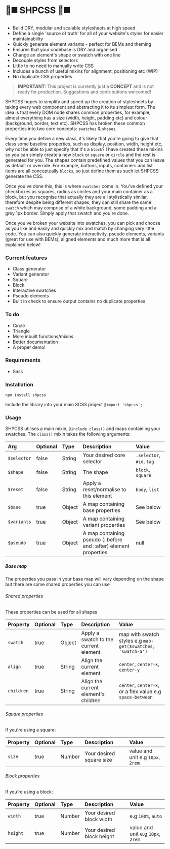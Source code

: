 # 🔺◼️ SHPCSS 🔺◼️

- Build DRY, modular and scalable stylesheets at high speed
- Define a single 'source of truth' for all of your website's styles for easier maintainability
- Quickly generate element variants - perfect for BEMs and theming
- Ensures that your codebase is DRY and organised
- Change an element's shape or swatch with one line
- Decouple styles from selectors
- Little to no need to manually write CSS
- Includes a bunch of useful mixins for alignment, positioning etc (WIP)
- No duplicate CSS properties

> **IMPORTANT:** This project is currently just a **CONCEPT** and is not ready for production. Suggestions and contributions welcomed!

SHPCSS hopes to simplify and speed up the creation of stylesheets by taking every web component and abstracting it to its simplest form. The idea is that every DOM node shares common properties, for example; almost everything has a size (width, height, padding etc) and colour (background, border, text etc). SHPCSS has broken these common properties into two core concepts: `swatches` & `shapes`.

Every time you define a new class, it's likely that you're going to give that class some baseline properties, such as display, position, width, height etc, why not be able to just specify that it's a `block`? I have created these mixins so you can simply create a new `block` or `square` or `circle` and the rest is generated for you. The shapes contain predefined values that you can leave as default or override. For example, buttons, inputs, containers and list items are all conceptually `blocks`, so just define them as such let SHPCSS generate the CSS. 

Once you've done this, this is where `swatches` come in. You've defined your checkboxes as squares, radios as circles and your main container as a block, but you recognise that actually they are all stylistically similar, therefore despite being different shapes, they can still share the same `swatch` which may comprise of a white background, some padding and a grey 1px border. Simply apply that swatch and you're done.

Once you've broken your website into swatches, you can pick and choose as you like and easily and quickly mix and match by changing very little code. You can also quickly generate interactivity, pseudo elements, variants (great for use with BEMs), aligned elements and much more that is all explained below!

### Current features
- Class generator
- Variant generator
- Square
- Block
- Interactive swatches
- Pseudo elements
- Built in check to ensure output contains no duplicate properties

### To do
- Circle
- Triangle
- More inbuilt functions/mixins
- Better documentation
- A proper demo!

### Requirements
- Sass

### Installation
`npm install shpcss`

Include the library into your main SCSS project
`@import 'shpcss';`

### Usage
SHPCSS utilises a main mixin, `@include class()` and maps containing your swatches. The `class()` mixin takes the following arguments:

| Arg | Optional | Type | Description | Value |
|:-|:-|:-|:-|:-|
| `$selector`| false | String | Your desired core selector | `.selector`, `#id`, `tag` |
| `$shape` | false | String | The shape | `block`, `square` |
| `$reset` | false | String | Apply a reset/normalise to this element | `body`, `list` |
| `$base` | true | Object | A map containing base properties | See below |
| `$variants` | true | Object | A map containing variant properties | See below |
| `$pseudo` | true | Object | A map containing pseudo (::before and ::after) element properties | null | See below |

##### Base map
The properties you pass in your base map will vary depending on the shape but there are some shared properties you can use
###### Shared properties
These properties can be used for all shapes

| Property | Optional | Type | Description | Value |
|:-|:-|:-|:-|:-|
| `swatch`| true | Object | Apply a swatch to the current element | map with swatch styles e.g `map-get($swatches, 'swatch-a')` |
| `align`| true | String | Align the current element | `center`, `center-x`, `center-y` |
| `children`| true | String | Align the current element's children | `center`, `center-x`, or a flex value e.g `space-between` |

###### Square properties
If you're using a square:

| Property | Optional | Type | Description | Value |
|:-|:-|:-|:-|:-|
| `size`| true | Number | Your desired square size | value and unit e.g `10px`, `2rem` |

###### Block properties
If you're using a block:

| Property | Optional | Type | Description | Value |
|:-|:-|:-|:-|:-|
| `width`| true | Number | Your desired block width | e.g `100%`, `auto` |
| `height`| true | Number | Your desired block height | value and unit e.g `10px`, `2rem` |
